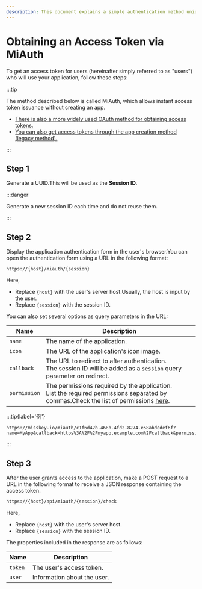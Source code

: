 ```yaml
---
description: This document explains a simple authentication method unique to Misskey, available from v12.27.0 onwards.
---
```


# Obtaining an Access Token via MiAuth

To get an access token for users (hereinafter simply referred to as "users") who will use your application, follow these steps:

:::tip

The method described below is called MiAuth, which allows instant access token issuance without creating an app.

- [There is also a more widely used OAuth method for obtaining access tokens.](./oauth.md)
- [You can also get access tokens through the app creation method (legacy method).](./app.md)

:::

## Step 1

Generate a UUID.This will be used as the **Session ID**.

:::danger

Generate a new session ID each time and do not reuse them.

:::

## Step 2

Display the application authentication form in the user's browser.You can open the authentication form using a URL in the following format:

```
https://{host}/miauth/{session}
```

Here,

- Replace `{host}` with the user's server host.Usually, the host is input by the user.
- Replace `{session}` with the session ID.

You can also set several options as query parameters in the URL:

| Name         | Description                                                                                                                                                                                               |
| ------------ | --------------------------------------------------------------------------------------------------------------------------------------------------------------------------------------------------------- |
| `name`       | The name of the application.                                                                                                                                                              |
| `icon`       | The URL of the application's icon image.                                                                                                                                                  |
| `callback`   | The URL to redirect to after authentication.<br>The session ID will be added as a `session` query parameter on redirect.                                                  |
| `permission` | The permissions required by the application.<br>List the required permissions separated by commas.Check the list of permissions [here](../permission.md). |

:::tip{label='例'}

```
https://misskey.io/miauth/c1f6d42b-468b-4fd2-8274-e58abdedef6f?name=MyApp&callback=https%3A%2F%2Fmyapp.example.com%2Fcallback&permission=write:notes,write:following,read:drive
```

:::

## Step 3

After the user grants access to the application, make a POST request to a URL in the following format to receive a JSON response containing the access token.

```
https://{host}/api/miauth/{session}/check
```

Here,

- Replace `{host}` with the user's server host.
- Replace `{session}` with the session ID.

The properties included in the response are as follows:

| Name    | Description                                 |
| ------- | ------------------------------------------- |
| `token` | The user's access token.    |
| `user`  | Information about the user. |
